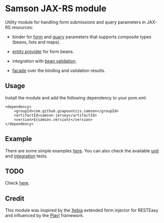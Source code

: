 
# Samson JAX-RS module

Utility module for handling form submissions and query parameters in JAX-RS resources:

* binder for
  [form](http://download.oracle.com/javaee/6/api/javax/ws/rs/FormParam.html) and
  [query](http://download.oracle.com/javaee/6/api/javax/ws/rs/QueryParam.html)
  parameters that supports composite types (beans, lists and maps).

* [entity provider](http://download.oracle.com/javaee/6/api/javax/ws/rs/ext/MessageBodyReader.html)
  for form beans.

* integration with [bean validation](http://beanvalidation.org).

* [facade](/gsapountzis/samson/blob/master/samson-core/src/main/java/samson/form/SamsonForm.java)
  over the binding and validation results.

## Usage

Install the module and add the following dependency to your pom.xml:

	<dependency>
		<groupId>com.github.gsapountzis.samson</groupId>
		<artifactId>samson-jersey</artifactId>
		<version>${samson.version}</version>
	</dependency>

## Example

There are some simple examples [here](/gsapountzis/samson/tree/master/examples/).
You can also check the available
[unit](/gsapountzis/samson/tree/master/samson-core/src/test/java/samson/bind/) and
[integration](/gsapountzis/samson/tree/master/samson-jersey/src/test/java/samson/jersey/) tests.

## TODO

Check [here](/gsapountzis/samson/blob/master/TODO.md).

## Credit

This module was inspired by the [Xebia](http://blog.xebia.com/2011/04/20/posting-complex-forms-with-resteasy-part-2/)
extended form injector for RESTEasy and influenced by the [Play!](http://www.playframework.org/) framework.
